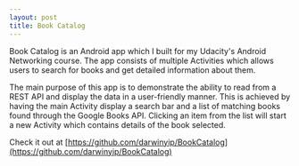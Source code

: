 ```yaml
---
layout: post
title: Book Catalog
---
```

Book Catalog is an Android app which I built for my Udacity's Android Networking course. The app consists of multiple Activities which allows users to search for books and get detailed information about them.

The main purpose of this app is to demonstrate the ability to read from a REST API and display the data in a user-friendly manner. This is achieved by having the main Activity display a search bar and a list of matching books found through the Google Books API. Clicking an item from the list will start a new Activity which contains details of the book selected.

Check it out at [https://github.com/darwinyip/BookCatalog](https://github.com/darwinyip/BookCatalog)